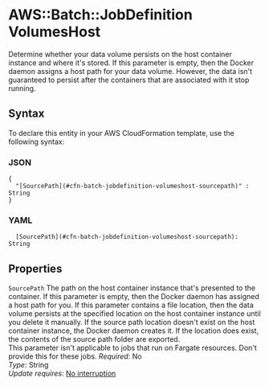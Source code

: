 # AWS::Batch::JobDefinition VolumesHost<a name="aws-properties-batch-jobdefinition-volumeshost"></a>

Determine whether your data volume persists on the host container instance and where it's stored\. If this parameter is empty, then the Docker daemon assigns a host path for your data volume\. However, the data isn't guaranteed to persist after the containers that are associated with it stop running\.

## Syntax<a name="aws-properties-batch-jobdefinition-volumeshost-syntax"></a>

To declare this entity in your AWS CloudFormation template, use the following syntax:

### JSON<a name="aws-properties-batch-jobdefinition-volumeshost-syntax.json"></a>

```
{
  "[SourcePath](#cfn-batch-jobdefinition-volumeshost-sourcepath)" : String
}
```

### YAML<a name="aws-properties-batch-jobdefinition-volumeshost-syntax.yaml"></a>

```
  [SourcePath](#cfn-batch-jobdefinition-volumeshost-sourcepath): String
```

## Properties<a name="aws-properties-batch-jobdefinition-volumeshost-properties"></a>

`SourcePath` <a name="cfn-batch-jobdefinition-volumeshost-sourcepath"></a>
The path on the host container instance that's presented to the container\. If this parameter is empty, then the Docker daemon has assigned a host path for you\. If this parameter contains a file location, then the data volume persists at the specified location on the host container instance until you delete it manually\. If the source path location doesn't exist on the host container instance, the Docker daemon creates it\. If the location does exist, the contents of the source path folder are exported\.  
This parameter isn't applicable to jobs that run on Fargate resources\. Don't provide this for these jobs\.
_Required_: No  
_Type_: String  
_Update requires_: [No interruption](https://docs.aws.amazon.com/AWSCloudFormation/latest/UserGuide/using-cfn-updating-stacks-update-behaviors.html#update-no-interrupt)
